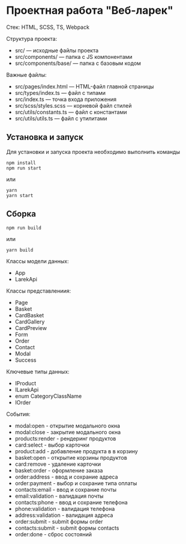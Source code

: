 # Проектная работа "Веб-ларек"

Стек: HTML, SCSS, TS, Webpack

Структура проекта:

- src/ — исходные файлы проекта
- src/components/ — папка с JS компонентами
- src/components/base/ — папка с базовым кодом

Важные файлы:

- src/pages/index.html — HTML-файл главной страницы
- src/types/index.ts — файл с типами
- src/index.ts — точка входа приложения
- src/scss/styles.scss — корневой файл стилей
- src/utils/constants.ts — файл с константами
- src/utils/utils.ts — файл с утилитами

## Установка и запуск

Для установки и запуска проекта необходимо выполнить команды

```
npm install
npm run start
```

или

```
yarn
yarn start
```

## Сборка

```
npm run build
```

или

```
yarn build
```

Классы модели данных:

- App
- LarekApi

Классы представлениия:

- Page
- Basket
- CardBasket
- CardGallery
- CardPreview
- Form
- Order
- Contact
- Modal
- Success

Ключевые типы данных:

- IProduct
- ILarekApi
- enum CategoryClassName
- IOrder

События:

- modal:open - открытие модального окна
- modal:close - закрытие модального окна
- products:render - рендеринг продуктов
- card:select - выбор карточки
- product:add - добавление продукта в в корзину
- basket:open - открытие корзины продуктов
- card:remove - удаление карточки
- basket:order - оформление заказа
- order:address - ввод и сохрание адреса
- order:payment - выбор и сохрание типа оплаты
- contacts:email - ввод и сохрание почты
- email:validation - валидация почты
- contacts:phone - ввод и сохрание телефона
- phone:validation - валидация телефона
- address:validation - валидация адреса
- order:submit - submit формы order
- contacts:submit - submit формы contacts
- order:done - сброс состояний
